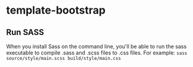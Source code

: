 # template-bootstrap

## Run SASS
When you install Sass on the command line, you'll be able to run the sass executable to compile .sass and .scss files to .css files. For example:
`sass source/style/main.scss build/style/main.css`
